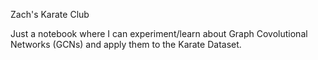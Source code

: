 Zach's Karate Club

Just a notebook where I can experiment/learn about Graph Covolutional Networks (GCNs) and apply them to the Karate Dataset. 